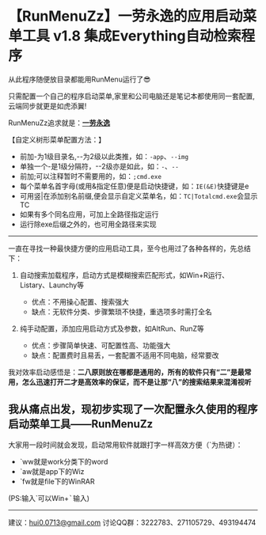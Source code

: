 # 【RunMenuZz】一劳永逸的应用启动菜单工具 v1.8 集成Everything自动检索程序

从此程序随便放目录都能用RunMenu运行了😎

只需配置一个自己的程序启动菜单,家里和公司电脑还是笔记本都使用同一套配置,云端同步就更是如虎添翼!

RunMenuZz追求就是：<u>**一劳永逸**</u>

【自定义树形菜单配置方法：】
* 前加-为1级目录名,--为2级以此类推，如：`-app`、`--img`
* 单独一个-是1级分隔符，--2级亦是如此，如：`-`、`--`
* 前加;可以注释暂时不需要用的，如：`;cmd.exe`
* 每个菜单名首字母(或用&指定任意)便是启动快捷键，如：`IE(&E)`快捷键是e
* 可用竖|在添加别名前缀,便会显示自定义菜单名，如：`TC|Totalcmd.exe`会显示TC
* 如果有多个同名应用，可加上全路径指定运行
* 运行除exe后缀之外的，也可用全路径来实现

---

一直在寻找一种最快捷方便的应用启动工具，至今也用过了各种各样的，先总结下：

1. 自动搜索加载程序，启动方式是模糊搜索匹配形式，如Win+R运行、Listary、Launchy等
    - 优点：不用操心配置、搜索强大
    - 缺点：无软件分类、步骤繁琐不快捷，重选项多时需打全名

2. 纯手动配置，添加应用启动方式及参数，如AltRun、RunZ等
    - 优点：步骤简单快速、可配置性高、功能强大
    - 缺点：配置费时且易丢，一套配置不适用不同电脑，经常要改


我对效率启动感悟是：**二八原则放在哪都是通用的，所有的软件只有“二”是最常用，怎么迅速打开二才是高效率的保证，而不是让那“八”的搜索结果来混淆视听**

我从痛点出发，现初步实现了一次配置永久使用的程序启动菜单工具——RunMenuZz
---

大家用一段时间就会发现，启动常用软件就跟打字一样高效方便（\`为热键）：

- \`ww就是work分类下的word
- \`aw就是app下的Wiz
- \`fw就是file下的WinRAR

(PS:输入\`可以Win+<kbd>\`</kbd>输入)

---

建议：hui0.0713@gmail.com 讨论QQ群：3222783、271105729、493194474

